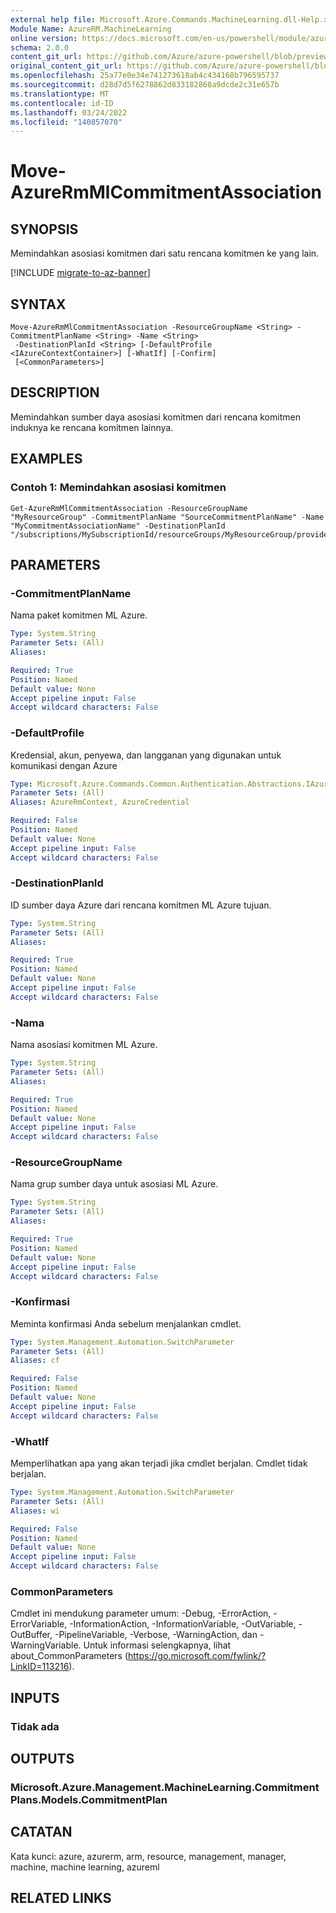 ```yaml
---
external help file: Microsoft.Azure.Commands.MachineLearning.dll-Help.xml
Module Name: AzureRM.MachineLearning
online version: https://docs.microsoft.com/en-us/powershell/module/azurerm.machinelearning/move-azurermmlcommitmentassociation
schema: 2.0.0
content_git_url: https://github.com/Azure/azure-powershell/blob/preview/src/ResourceManager/MachineLearning/Commands.MachineLearning/help/Move-AzureRmMlCommitmentAssociation.md
original_content_git_url: https://github.com/Azure/azure-powershell/blob/preview/src/ResourceManager/MachineLearning/Commands.MachineLearning/help/Move-AzureRmMlCommitmentAssociation.md
ms.openlocfilehash: 25a77e0e34e741273618ab4c434168b796595737
ms.sourcegitcommit: d28d7d5f6278862d833182868a9dcde2c31e657b
ms.translationtype: MT
ms.contentlocale: id-ID
ms.lasthandoff: 03/24/2022
ms.locfileid: "140857070"
---
```

# Move-AzureRmMlCommitmentAssociation

## SYNOPSIS
Memindahkan asosiasi komitmen dari satu rencana komitmen ke yang lain.

[!INCLUDE [migrate-to-az-banner](../../includes/migrate-to-az-banner.md)]

## SYNTAX

```
Move-AzureRmMlCommitmentAssociation -ResourceGroupName <String> -CommitmentPlanName <String> -Name <String>
 -DestinationPlanId <String> [-DefaultProfile <IAzureContextContainer>] [-WhatIf] [-Confirm]
 [<CommonParameters>]
```

## DESCRIPTION
Memindahkan sumber daya asosiasi komitmen dari rencana komitmen induknya ke rencana komitmen lainnya.

## EXAMPLES

### Contoh 1: Memindahkan asosiasi komitmen
```
Get-AzureRmMlCommitmentAssociation -ResourceGroupName "MyResourceGroup" -CommitmentPlanName "SourceCommitmentPlanName" -Name "MyCommitmentAssociationName" -DestinationPlanId "/subscriptions/MySubscriptionId/resourceGroups/MyResourceGroup/providers/Microsoft.MachineLearning/commitmentPlans/DestinationCommitmentPlanName"
```

## PARAMETERS

### -CommitmentPlanName
Nama paket komitmen ML Azure.

```yaml
Type: System.String
Parameter Sets: (All)
Aliases:

Required: True
Position: Named
Default value: None
Accept pipeline input: False
Accept wildcard characters: False
```

### -DefaultProfile
Kredensial, akun, penyewa, dan langganan yang digunakan untuk komunikasi dengan Azure

```yaml
Type: Microsoft.Azure.Commands.Common.Authentication.Abstractions.IAzureContextContainer
Parameter Sets: (All)
Aliases: AzureRmContext, AzureCredential

Required: False
Position: Named
Default value: None
Accept pipeline input: False
Accept wildcard characters: False
```

### -DestinationPlanId
ID sumber daya Azure dari rencana komitmen ML Azure tujuan.

```yaml
Type: System.String
Parameter Sets: (All)
Aliases:

Required: True
Position: Named
Default value: None
Accept pipeline input: False
Accept wildcard characters: False
```

### -Nama
Nama asosiasi komitmen ML Azure.

```yaml
Type: System.String
Parameter Sets: (All)
Aliases:

Required: True
Position: Named
Default value: None
Accept pipeline input: False
Accept wildcard characters: False
```

### -ResourceGroupName
Nama grup sumber daya untuk asosiasi ML Azure.

```yaml
Type: System.String
Parameter Sets: (All)
Aliases:

Required: True
Position: Named
Default value: None
Accept pipeline input: False
Accept wildcard characters: False
```

### -Konfirmasi
Meminta konfirmasi Anda sebelum menjalankan cmdlet.

```yaml
Type: System.Management.Automation.SwitchParameter
Parameter Sets: (All)
Aliases: cf

Required: False
Position: Named
Default value: None
Accept pipeline input: False
Accept wildcard characters: False
```

### -WhatIf
Memperlihatkan apa yang akan terjadi jika cmdlet berjalan. Cmdlet tidak berjalan.

```yaml
Type: System.Management.Automation.SwitchParameter
Parameter Sets: (All)
Aliases: wi

Required: False
Position: Named
Default value: None
Accept pipeline input: False
Accept wildcard characters: False
```

### CommonParameters
Cmdlet ini mendukung parameter umum: -Debug, -ErrorAction, -ErrorVariable, -InformationAction, -InformationVariable, -OutVariable, -OutBuffer, -PipelineVariable, -Verbose, -WarningAction, dan -WarningVariable. Untuk informasi selengkapnya, lihat about_CommonParameters (https://go.microsoft.com/fwlink/?LinkID=113216).

## INPUTS

### Tidak ada

## OUTPUTS

### Microsoft.Azure.Management.MachineLearning.CommitmentPlans.Models.CommitmentPlan

## CATATAN
Kata kunci: azure, azurerm, arm, resource, management, manager, machine, machine learning, azureml

## RELATED LINKS
